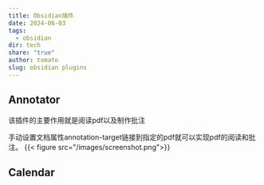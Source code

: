 ```yaml
---
title: Obsidian插件
date: 2024-06-03
tags:
  - obsidian
dir: tech
share: "true"
author: tomato
slug: obsidian plugins
---
```


## Annotator
该插件的主要作用就是阅读pdf以及制作批注

手动设置文档属性annotation-target链接到指定的pdf就可以实现pdf的阅读和批注。
{{< figure src="/images/screenshot.png">}}

## Calendar
